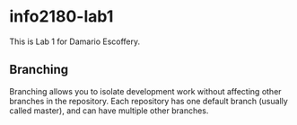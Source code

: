 # info2180-lab1

This is Lab 1 for Damario Escoffery.

## Branching

Branching allows you to isolate development work without affecting other branches in the repository. Each repository has one default branch (usually called master), and can have multiple other branches.